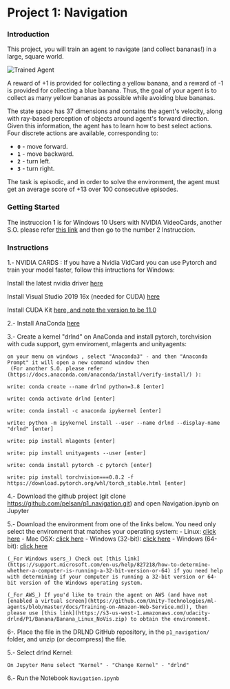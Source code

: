[//]: # (Image References)

[image1]: https://user-images.githubusercontent.com/10624937/42135619-d90f2f28-7d12-11e8-8823-82b970a54d7e.gif "Trained Agent"

# Project 1: Navigation

### Introduction

This project, you will train an agent to navigate (and collect bananas!) in a large, square world.  

![Trained Agent][image1]

A reward of +1 is provided for collecting a yellow banana, and a reward of -1 is provided for collecting a blue banana.  Thus, the goal of your agent is to collect as many yellow bananas as possible while avoiding blue bananas.  

The state space has 37 dimensions and contains the agent's velocity, along with ray-based perception of objects around agent's forward direction.  Given this information, the agent has to learn how to best select actions.  Four discrete actions are available, corresponding to:
- **`0`** - move forward.
- **`1`** - move backward.
- **`2`** - turn left.
- **`3`** - turn right.

The task is episodic, and in order to solve the environment, the agent must get an average score of +13 over 100 consecutive episodes.

### Getting Started

The instruccion 1 is for Windows 10 Users with NVIDIA VideoCards, another S.O. please refer [this link](https://pytorch.org/get-started/locally/) and then  go to the number 2 Instruccion.


### Instructions

1.- NVIDIA CARDS : If you have a Nvidia VidCard you can use Pytorch and train your model faster, follow this intructions for Windows:
	
Install the latest nvidia driver [here](https://www.nvidia.com/es-la/geforce/drivers/)

Install Visual Studio 2019 16x (needed for CUDA) [here](https://visualstudio.microsoft.com/es/downloads/)

Install CUDA Kit [here, and note the version to be 11.0 ](https://docs.nvidia.com/cuda/cuda-installation-guide-microsoft-windows/index.html)

2.- Install AnaConda [here](https://www.anaconda.com/products/individual)

3.- Create a kernel "drlnd" on AnaConda and install pytorch, torchvision with cuda support, gym enviroment, mlagents and unityagents: 

	on your menu on windows , select "Anaconda3" - and then "Anaconda Prompt" it will open a new command window then 
     (For another S.O. please refer  (https://docs.anaconda.com/anaconda/install/verify-install/) ):

	write: conda create --name drlnd python=3.8 [enter]

	write: conda activate drlnd [enter]

	write: conda install -c anaconda ipykernel [enter]
	
	write: python -m ipykernel install --user --name drlnd --display-name "drlnd" [enter]

	write: pip install mlagents [enter]

	write: pip install unityagents --user [enter]

	write: conda install pytorch -c pytorch [enter]

	write: pip install torchvision===0.8.2 -f https://download.pytorch.org/whl/torch_stable.html [enter]


4.- Download the github project (git clone https://github.com/pelsan/p1_navigation.git) and open Navigation.ipynb on Jupyter


5.- Download the environment from one of the links below.  You need only select the environment that matches your operating system:
    - Linux: [click here](https://s3-us-west-1.amazonaws.com/udacity-drlnd/P1/Banana/Banana_Linux.zip)
    - Mac OSX: [click here](https://s3-us-west-1.amazonaws.com/udacity-drlnd/P1/Banana/Banana.app.zip)
    - Windows (32-bit): [click here](https://s3-us-west-1.amazonaws.com/udacity-drlnd/P1/Banana/Banana_Windows_x86.zip)
    - Windows (64-bit): [click here](https://s3-us-west-1.amazonaws.com/udacity-drlnd/P1/Banana/Banana_Windows_x86_64.zip)
    
    (_For Windows users_) Check out [this link](https://support.microsoft.com/en-us/help/827218/how-to-determine-whether-a-computer-is-running-a-32-bit-version-or-64) if you need help with determining if your computer is running a 32-bit version or 64-bit version of the Windows operating system.

    (_For AWS_) If you'd like to train the agent on AWS (and have not [enabled a virtual screen](https://github.com/Unity-Technologies/ml-agents/blob/master/docs/Training-on-Amazon-Web-Service.md)), then please use [this link](https://s3-us-west-1.amazonaws.com/udacity-drlnd/P1/Banana/Banana_Linux_NoVis.zip) to obtain the environment.

6-. Place the file in the DRLND GitHub repository, in the `p1_navigation/` folder, and unzip (or decompress) the file. 


5.- Select drlnd Kernel:

	On Jupyter Menu select "Kernel" - "Change Kernel" - "drlnd"

6.- Run the Notebook `Navigation.ipynb` 
